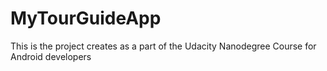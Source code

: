 # MyTourGuideApp
This is the project creates as a part of the Udacity Nanodegree Course for Android developers
